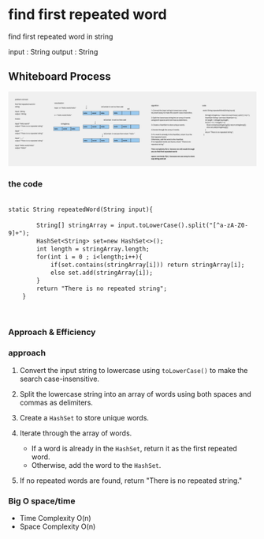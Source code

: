 # find first repeated word  
<!-- Description of the  -->

find first repeated word in string 

input : String 
output : String
## Whiteboard Process
<!-- Embedded whiteboard image -->
![](../repeated-word/Whiteboard%2016.png)
### the code

```

static String repeatedWord(String input){

        String[] stringArray = input.toLowerCase().split("[^a-zA-Z0-9]+");
        HashSet<String> set=new HashSet<>();
        int length = stringArray.length;
        for(int i = 0 ; i<length;i++){
            if(set.contains(stringArray[i])) return stringArray[i];
            else set.add(stringArray[i]);
        }
        return "There is no repeated string";
    } 



```

### Approach & Efficiency
<!-- What approach did you take? Why? What is the Big O space/time for this approach? -->
### approach
1. Convert the input string to lowercase using `toLowerCase()` to make the search case-insensitive.

2. Split the lowercase string into an array of words using both spaces and commas as delimiters.

3. Create a `HashSet` to store unique words.

4. Iterate through the array of words.
   - If a word is already in the `HashSet`, return it as the first repeated word.
   - Otherwise, add the word to the `HashSet`.

5. If no repeated words are found, return "There is no repeated string."



### Big O space/time
 * Time Complexity  O(n)
 * Space Complexity O(n)
<!-- ## Solution -->
<!-- Show how to run your code, and examples of it in action -->


